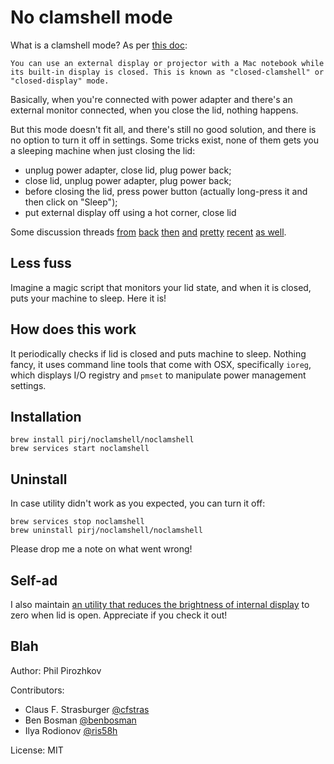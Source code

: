 # No clamshell mode

What is a clamshell mode? As per [this doc](https://support.apple.com/en-us/HT201834):

    You can use an external display or projector with a Mac notebook while its built-in display is closed. This is known as "closed-clamshell" or "closed-display" mode.

Basically, when you're connected with power adapter and there's an external monitor connected, when you close the lid, nothing happens.

But this mode doesn't fit all, and there's still no good solution, and there is no option to turn it off in settings. Some tricks exist, none of them gets you a sleeping machine when just closing the lid:

  - unplug power adapter, close lid, plug power back;
  - close lid, unplug power adapter, plug power back;
  - before closing the lid, press power button (actually long-press it and then click on "Sleep");
  - put external display off using a hot corner, close lid

Some discussion threads [from](https://discussions.apple.com/thread/3196000) [back](http://forums.macrumors.com/threads/clamshell-mode-vs-sleep.1468082/) [then](http://apple.stackexchange.com/questions/18037/why-wont-closing-the-lid-sleep-my-macbook-pro-with-external-monitor-attached-af) [and](http://apple.stackexchange.com/questions/19932/force-macbook-to-sleep-when-lid-closed-and-external-monitor-connected-in-lion) [pretty](http://apple.stackexchange.com/questions/90692/turn-off-both-displays-when-in-clamshell-mode) [recent](http://apple.stackexchange.com/questions/152777/how-to-disable-clamshell-mode-in-yosemite) [as well](http://superuser.com/questions/797755/disable-clamshell-mode-in-os-x-mountain-lion).

## Less fuss

Imagine a magic script that monitors your lid state, and when it is closed, puts your machine to sleep.
Here it is!

## How does this work

It periodically checks if lid is closed and puts machine to sleep. Nothing fancy, it uses command line tools that come with OSX, specifically `ioreg`, which displays I/O registry and `pmset` to manipulate power management settings.

## Installation

    brew install pirj/noclamshell/noclamshell
    brew services start noclamshell

## Uninstall

In case utility didn't work as you expected, you can turn it off:

    brew services stop noclamshell
    brew uninstall pirj/noclamshell/noclamshell

Please drop me a note on what went wrong!

## Self-ad

I also maintain [an utility that reduces the brightness of internal display](https://github.com/pirj/nobacklight) to zero when lid is open. Appreciate if you check it out!

## Blah

Author: Phil Pirozhkov

Contributors:
 - Claus F. Strasburger [@cfstras](https://github.com/cfstras)
 - Ben Bosman [@benbosman](https://github.com/benbosman)
 - Ilya Rodionov [@ris58h](https://github.com/ris58h)

License: MIT

